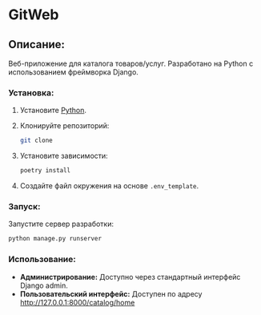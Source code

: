 # GitWeb


## Описание:

Веб-приложение для каталога товаров/услуг. Разработано на Python с использованием фреймворка Django.

### Установка:

1. Установите [Python](https://www.python.org/).

2. Клонируйте репозиторий:
   ```bash
   git clone 
   ```
3. Установите зависимости:
   ```bash
   poetry install
   ```
4. Создайте файл окружения на основе `.env_template`.

### Запуск:

Запустите сервер разработки:
```bash
python manage.py runserver
```

### Использование:

* **Администрирование:** Доступно через стандартный интерфейс Django admin.
* **Пользовательский интерфейс:** Доступен по адресу http://127.0.0.1:8000/catalog/home
